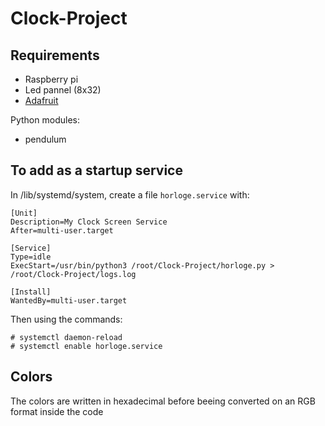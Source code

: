 # Clock-Project

## Requirements

- Raspberry pi
- Led pannel (8x32)
- [Adafruit](https://learn.adafruit.com/adafruit-neopixel-uberguide/python-circuitpython)

Python modules:
- pendulum

## To add as a startup service
In /lib/systemd/system, create a file `horloge.service` with:
```
[Unit]
Description=My Clock Screen Service
After=multi-user.target

[Service]
Type=idle
ExecStart=/usr/bin/python3 /root/Clock-Project/horloge.py > /root/Clock-Project/logs.log

[Install]
WantedBy=multi-user.target
```

Then using the commands:

```
# systemctl daemon-reload
# systemctl enable horloge.service
```

## Colors

The colors are written in hexadecimal before beeing converted on an RGB format inside the code
